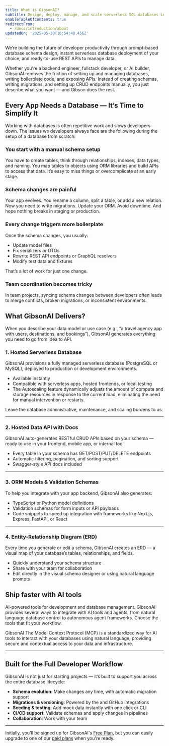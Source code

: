 ```yaml
---
title: What is GibsonAI?
subtitle: Design, deploy, manage, and scale serverless SQL databases instantly so you can focus on shipping features.
enableTableOfContents: true
redirectFrom:
  - /docs/introduction/about
updatedOn: '2025-05-30T16:54:40.456Z'
---
```


We’re building the future of developer productivity through prompt-based database schema design, instant serverless database deployment of your choice, and ready-to-use REST APIs to manage data.

Whether you're a backend engineer, fullstack developer, or AI builder, GibsonAI removes the friction of setting up and managing databases, writing boilerplate code, and exposing APIs. Instead of creating schemas, writing migrations, and setting up CRUD endpoints manually, you just describe what you want — and Gibson does the rest.

## Every App Needs a Database — It’s Time to Simplify It

Working with databases is often repetitive work and slows developers down. The issues we developers always face are the following during the setup of a database from scratch:

### You start with a manual schema setup

You have to create tables, think through relationships, indexes, data types, and naming. You map tables to objects using ORM libraries and build APIs to access that data. It’s easy to miss things or overcomplicate at an early stage.

### Schema changes are painful

Your app evolves. You rename a column, split a table, or add a new relation. Now you need to write migrations. Update your ORM. Avoid downtime. And hope nothing breaks in staging or production.

### Every change triggers more boilerplate

Once the schema changes, you usually:

- Update model files
- Fix serializers or DTOs
- Rewrite REST API endpoints or GraphQL resolvers
- Modify test data and fixtures

That’s a lot of work for just one change.

### Team coordination becomes tricky

In team projects, syncing schema changes between developers often leads to merge conflicts, broken migrations, or inconsistent environments.

## What GibsonAI Delivers?

When you describe your data model or use case (e.g., “a travel agency app with users, destinations, and bookings”), GibsonAI generates everything you need to go from idea to API.

### 1. Hosted Serverless Database

GibsonAI provisions a fully managed serverless database (PostgreSQL or MySQL), deployed to production or development environments.

- Available instantly
- Compatible with serverless apps, hosted frontends, or local testing
- The Autoscaling feature dynamically adjusts the amount of compute and storage resources in response to the current load, eliminating the need for manual intervention or restarts.

Leave the database administrative, maintenance, and scaling burdens to us.

---

### 2. Hosted Data API with Docs

GibsonAI auto-generates RESTful CRUD APIs based on your schema — ready to use in your frontend, mobile app, or internal tool.

- Every table in your schema has GET/POST/PUT/DELETE endpoints
- Automatic filtering, pagination, and sorting support
- Swagger-style API docs included

---

### 3. ORM Models & Validation Schemas

To help you integrate with your app backend, GibsonAI also generates:

- TypeScript or Python model definitions
- Validation schemas for form inputs or API payloads
- Code snippets to speed up integration with frameworks like Next.js, Express, FastAPI, or React

---

### 4. Entity-Relationship Diagram (ERD)

Every time you generate or edit a schema, GibsonAI creates an ERD — a visual map of your database’s tables, relationships, and fields.

- Quickly understand your schema structure
- Share with your team for collaboration
- Edit directly in the visual schema designer or using natural language prompts

## Ship faster with AI tools

AI-powered tools for development and database management. GibsonAI provides several ways to integrate with AI tools and agents, from natural language database control to autonomous agent frameworks. Choose the tools that fit your workflow.

GibsonAI The Model Context Protocol (MCP) is a standardized way for AI tools to interact with your databases using natural language, providing secure and contextual access to your data and infrastructure.

---

## Built for the Full Developer Workflow

GibsonAI is not just for starting projects — it’s built to support you across the entire database lifecycle:

- **Schema evolution**: Make changes any time, with automatic migration support
- **Migrations & versioning**: Powered by the and GitHub integrations
- **Seeding & testing**: Add mock data instantly with one click or CLI
- **CI/CD support**: Validate schemas and apply changes in pipelines
- **Collaboration**: Work with your team

---

Initially, you'll be signed up for GibsonAI's [Free Plan](https://www.gibsonai.com/pricing), but you can easily upgrade to one of our [paid plans](https://www.gibsonai.com/pricing) when you're ready.

